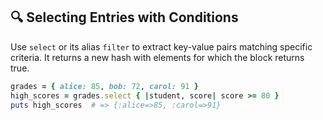 ## 🔍 Selecting Entries with Conditions
Use `select` or its alias `filter` to extract key-value pairs matching specific criteria. It returns a new hash with elements for which the block returns true.

```ruby
grades = { alice: 85, bob: 72, carol: 91 }
high_scores = grades.select { |student, score| score >= 80 }
puts high_scores  # => {:alice=>85, :carol=>91}
```
